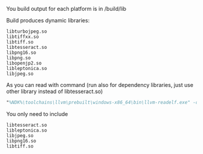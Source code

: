 You build output for each platform is in <platform>/build/lib

Build produces dynamic libraries: 

```
libturbojpeg.so
libtiffxx.so
libtiff.so
libtesseract.so
libpng16.so
libpng.so
libopenjp2.so
libleptonica.so
libjpeg.so
```

As you can read with command (run also for dependency libraries, just use other library instead of libtesseract.so)

```ps 
"%NDK%\toolchains\llvm\prebuilt\windows-x86_64\bin\llvm-readelf.exe" -d <platform>\build\lib\libtesseract.so | findstr NEEDED
```

You only need to include

```
libtesseract.so
libleptonica.so
libjpeg.so
libpng16.so
libtiff.so
```